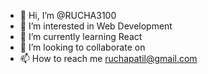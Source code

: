 - 👋 Hi, I’m @RUCHA3100
- 👀 I’m interested in Web Development
- 🌱 I’m currently learning React
- 💞️ I’m looking to collaborate on 
- 📫 How to reach me ruchapatil@gmail.com

<!---
RUCHA3100/RUCHA3100 is a ✨ special ✨ repository because its `README.md` (this file) appears on your GitHub profile.
You can click the Preview link to take a look at your changes.
--->
